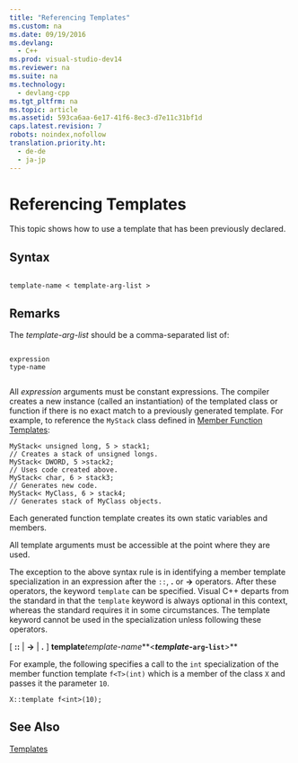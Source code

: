 ```yaml
---
title: "Referencing Templates"
ms.custom: na
ms.date: 09/19/2016
ms.devlang: 
  - C++
ms.prod: visual-studio-dev14
ms.reviewer: na
ms.suite: na
ms.technology: 
  - devlang-cpp
ms.tgt_pltfrm: na
ms.topic: article
ms.assetid: 593ca6aa-6e17-41f6-8ec3-d7e11c31bf1d
caps.latest.revision: 7
robots: noindex,nofollow
translation.priority.ht: 
  - de-de
  - ja-jp
---
```

# Referencing Templates
This topic shows how to use a template that has been previously declared.  
  
## Syntax  
  
```  
  
template-name < template-arg-list >  
```  
  
## Remarks  
 The *template-arg-list* should be a comma-separated list of:  
  
```  
  
expression  
type-name  
  
```  
  
 All *expression* arguments must be constant expressions. The compiler creates a new instance (called an instantiation) of the templated class or function if there is no exact match to a previously generated template. For example, to reference the `MyStack` class defined in [Member Function Templates](../vs140/Member-Function-Templates.md):  
  
```  
MyStack< unsigned long, 5 > stack1;       
// Creates a stack of unsigned longs.  
MyStack< DWORD, 5 >stack2;  
// Uses code created above.  
MyStack< char, 6 > stack3;  
// Generates new code.  
MyStack< MyClass, 6 > stack4;  
// Generates stack of MyClass objects.  
```  
  
 Each generated function template creates its own static variables and members.  
  
 All template arguments must be accessible at the point where they are used.  
  
 The exception to the above syntax rule is in identifying a member template specialization in an expression after the `::`, **.** or **->** operators. After these operators, the keyword `template` can be specified. Visual C++ departs from the standard in that the `template` keyword is always optional in this context, whereas the standard requires it in some circumstances. The template keyword cannot be used in the specialization unless following these operators.  
  
 [ **::** &#124; **->** &#124; **.** ] **template***template*-*name***<***template*-`arg`-`list`**>**  
  
 For example, the following specifies a call to the `int` specialization of the member function template `f<T>(int)` which is a member of the class `X` and passes it the parameter `10`.  
  
```  
X::template f<int>(10);  
```  
  
## See Also  
 [Templates](../vs140/Templates--C---.md)